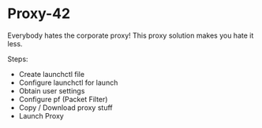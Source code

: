 # Proxy-42
Everybody hates the corporate proxy! This proxy solution makes you hate it less.

Steps:
- Create launchctl file
- Configure launchctl for launch
- Obtain user settings
- Configure pf (Packet Filter)
- Copy / Download proxy stuff
- Launch Proxy